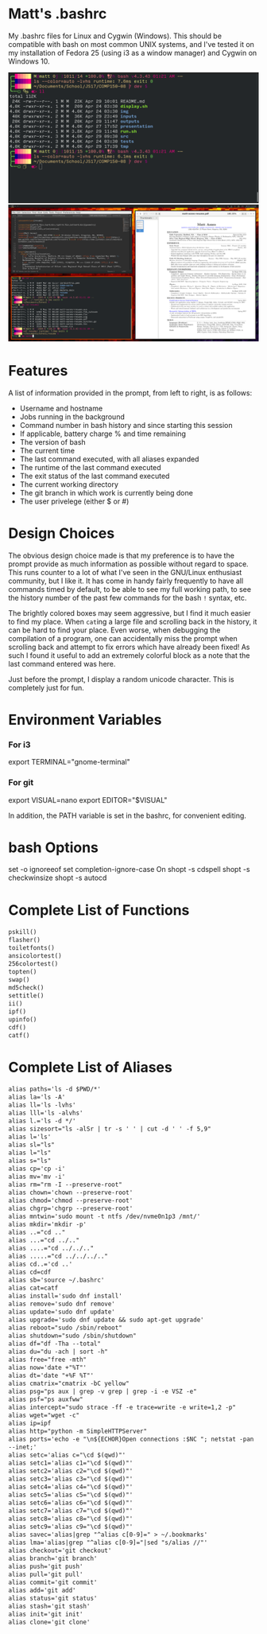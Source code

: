 # Matt's .bashrc
My .bashrc files for Linux and Cygwin (Windows). This should be compatible with bash on most common UNIX systems, and I've tested it on my installation of Fedora 25 (using i3 as a window manager) and Cygwin on Windows 10. 

![Example gnome-terminal instance on i3](/img/example.png?raw=true)
![Example gnome-terminal instance on i3 in a working environment](/img/example-full.png?raw=true)

# Features

A list of information provided in the prompt, from left to right, is as follows:

* Username and hostname
* Jobs running in the background
* Command number in bash history and since starting this session
* If applicable, battery charge % and time remaining
* The version of bash
* The current time
* The last command executed, with all aliases expanded
* The runtime of the last command executed
* The exit status of the last command executed
* The current working directory
* The git branch in which work is currently being done
* The user privelege (either $ or #)

# Design Choices
The obvious design choice made is that my preference is to have the prompt provide as much information as possible without regard to space. This runs counter to a lot of what I've seen in the GNU/Linux enthusiast community, but I like it. It has come in handy fairly frequently to have all commands timed by default, to be able to see my full working path, to see the history number of the past few commands for the bash `!` syntax, etc. 

The brightly colored boxes may seem aggressive, but I find it much easier to find my place. When `cat`ing a large file and scrolling back in the history, it can be hard to find your place. Even worse, when debugging the compilation of a program, one can accidentally miss the prompt when scrolling back and attempt to fix errors which have already been fixed! As such I found it useful to add an extremely colorful block as a note that the last command entered was here.

Just before the prompt, I display a random unicode character. This is completely just for fun.

# Environment Variables

### For i3
export TERMINAL="gnome-terminal"

### For git
export VISUAL=nano
export EDITOR="$VISUAL"

In addition, the PATH variable is set in the bashrc, for convenient editing.

# bash Options

set -o ignoreeof
set completion-ignore-case On
shopt -s cdspell
shopt -s checkwinsize
shopt -s autocd

# Complete List of Functions
```
pskill()
flasher()
toiletfonts()
ansicolortest()
256colortest()
topten()
swap()
md5check()
settitle()
ii()
ipf()
upinfo()
cdf()
catf()
```

# Complete List of Aliases

```
alias paths='ls -d $PWD/*'
alias la='ls -A'
alias ll='ls -lvhs'
alias lll='ls -alvhs'
alias l.='ls -d */'
alias sizesort="ls -alSr | tr -s ' ' | cut -d ' ' -f 5,9"
alias l='ls'
alias sl="ls"
alias l="ls"
alias s="ls"
alias cp='cp -i'
alias mv='mv -i'
alias rm="rm -I --preserve-root"
alias chown='chown --preserve-root'
alias chmod='chmod --preserve-root'
alias chgrp='chgrp --preserve-root'
alias mntwin='sudo mount -t ntfs /dev/nvme0n1p3 /mnt/'
alias mkdir='mkdir -p'
alias ..="cd .."
alias ...="cd ../.."
alias ....="cd ../../.."
alias .....="cd ../../../.."
alias cd..='cd ..'
alias cd=cdf
alias sb='source ~/.bashrc'
alias cat=catf
alias install='sudo dnf install'
alias remove='sudo dnf remove'
alias update='sudo dnf update'
alias upgrade='sudo dnf update && sudo apt-get upgrade'
alias reboot="sudo /sbin/reboot"
alias shutdown="sudo /sbin/shutdown"
alias df="df -Tha --total"
alias du="du -ach | sort -h"
alias free="free -mth"
alias now='date +"%T"'
alias dt='date "+%F %T"'
alias cmatrix="cmatrix -bC yellow"
alias psg="ps aux | grep -v grep | grep -i -e VSZ -e"
alias psf="ps auxfww"
alias intercept="sudo strace -ff -e trace=write -e write=1,2 -p"
alias wget="wget -c"
alias ip=ipf
alias http="python -m SimpleHTTPServer"
alias ports='echo -e "\n${ECHOR}Open connections :$NC "; netstat -pan --inet;'
alias setc='alias c="\cd $(qwd)"'
alias setc1='alias c1="\cd $(qwd)"'
alias setc2='alias c2="\cd $(qwd)"'
alias setc3='alias c3="\cd $(qwd)"'
alias setc4='alias c4="\cd $(qwd)"'
alias setc5='alias c5="\cd $(qwd)"'
alias setc6='alias c6="\cd $(qwd)"'
alias setc7='alias c7="\cd $(qwd)"'
alias setc8='alias c8="\cd $(qwd)"'
alias setc9='alias c9="\cd $(qwd)"'
alias savec='alias|grep "^alias c[0-9]=" > ~/.bookmarks'
alias lma='alias|grep "^alias c[0-9]="|sed "s/alias //"'
alias checkout='git checkout'
alias branch='git branch'
alias push='git push'
alias pull='git pull'
alias commit='git commit'
alias add='git add'
alias status='git status'
alias stash='git stash'
alias init='git init'
alias clone='git clone'
```

